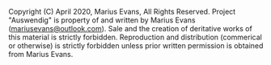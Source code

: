 Copyright (C) April 2020, Marius Evans, All Rights Reserved.
Project "Auswendig" is property of and written by Marius Evans (mariusevans@outlook.com). 
Sale and the creation of deritative works of this material is strictly forbidden.
Reproduction and distribution (commerical or otherwise) is strictly forbidden unless prior written permission is obtained from Marius Evans.
